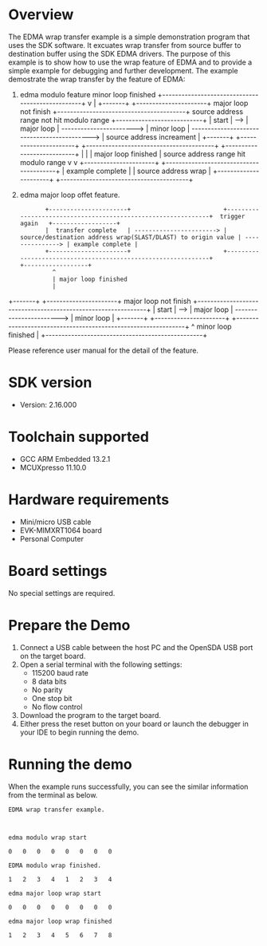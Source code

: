 Overview
========
The EDMA wrap transfer example is a simple demonstration program that uses the SDK software.
It excuates wrap transfer from source buffer to destination buffer using the SDK EDMA drivers.
The purpose of this example is to show how to use the wrap feature of EDMA and to provide a simple example for
debugging and further development.
The example demostrate the wrap transfer by the feature of EDMA:
1. edma modulo feature
                                       minor loop finished
                +-------------------------------------------------+
                v                                                 |
+-------+     +----------------------+  major loop not finish   +----------------------------------------+  source address range not hit modulo range   +---------------------------+
| start | --> |      major loop      | -----------------------> |               minor loop               | -------------------------------------------> | source address increament |
+-------+     +----------------------+                          +----------------------------------------+                                              +---------------------------+
                |                                                 |
                | major loop finished                             | source address range hit modulo range
                v                                                 v
              +----------------------+                          +----------------------------------------+
              |  example complete    |                          |          source address wrap           |
              +----------------------+                          +----------------------------------------+

2. edma major loop offet feature.

              +----------------------+                          +--------------------------------------------------------------+  trigger again   +------------------+
              |  transfer complete   | -----------------------> | source/destination address wrap(SLAST/DLAST) to origin value | ---------------> | example complete |
              +----------------------+                          +--------------------------------------------------------------+                  +------------------+
                ^
                | major loop finished
                |
+-------+     +----------------------+  major loop not finish   +--------------------------------------------------------------+
| start | --> |      major loop      | -----------------------> |                          minor loop                          |
+-------+     +----------------------+                          +--------------------------------------------------------------+
                ^                      minor loop finished        |
                +-------------------------------------------------+


Please reference user manual for the detail of the feature.

SDK version
===========
- Version: 2.16.000

Toolchain supported
===================
- GCC ARM Embedded  13.2.1
- MCUXpresso  11.10.0

Hardware requirements
=====================
- Mini/micro USB cable
- EVK-MIMXRT1064 board
- Personal Computer

Board settings
==============
No special settings are required.

Prepare the Demo
================
1.  Connect a USB cable between the host PC and the OpenSDA USB port on the target board. 
2.  Open a serial terminal with the following settings:
    - 115200 baud rate
    - 8 data bits
    - No parity
    - One stop bit
    - No flow control
3.  Download the program to the target board.
4.  Either press the reset button on your board or launch the debugger in your IDE to begin running the demo.

Running the demo
================
When the example runs successfully, you can see the similar information from the terminal as below.
~~~~~~~~~~~~~~~~~~~~~
EDMA wrap transfer example.



edma modulo wrap start

0	0	0	0	0	0	0	0	

EDMA modulo wrap finished.

1	2	3	4	1	2	3	4	

edma major loop wrap start

0	0	0	0	0	0	0	0	

edma major loop wrap finished

1	2	3	4	5	6	7	8	
~~~~~~~~~~~~~~~~~~~~~


